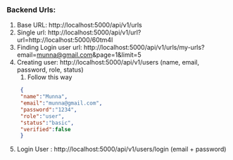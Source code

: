 ### Backend Urls:
1. Base URL: http://localhost:5000/api/v1/urls 
2. Single url: http://localhost:5000/api/v1/url?url=http://localhost:5000/60tm4l
3. Finding Login user url: http://localhost:5000/api/v1/urls/my-urls?email=munna@gmail.com&page=1&limit=5
4. Creating user: http://localhost:5000/api/v1/users (name, email, password, role, status)
   1. Follow this way
   ```json
    {
    "name":"Munna",
    "email":"munna@gmail.com",
    "password":"1234",
    "role":"user",
    "status":"basic",
    "verified":false
    }
    ```
5. Login User : http://localhost:5000/api/v1/users/login  (email + password)

<!-- Development in Progress -->
<!-- 
Minhazul Abedin Munna
Year: 2025..
 -->